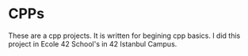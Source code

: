 # CPPs
These are a cpp projects. It is written for begining cpp basics. I did this project in Ecole 42 School's in 42 Istanbul Campus.

